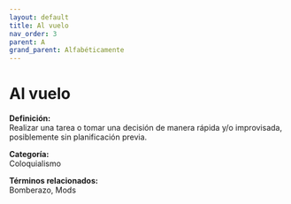 ```yaml
---
layout: default
title: Al vuelo
nav_order: 3
parent: A
grand_parent: Alfabéticamente
---
```


# Al vuelo

**Definición:**  
Realizar una tarea o tomar una decisión de manera rápida y/o improvisada, posiblemente sin planificación previa.

**Categoría:**  
Coloquialismo  

  


**Términos relacionados:**  
Bomberazo, Mods
